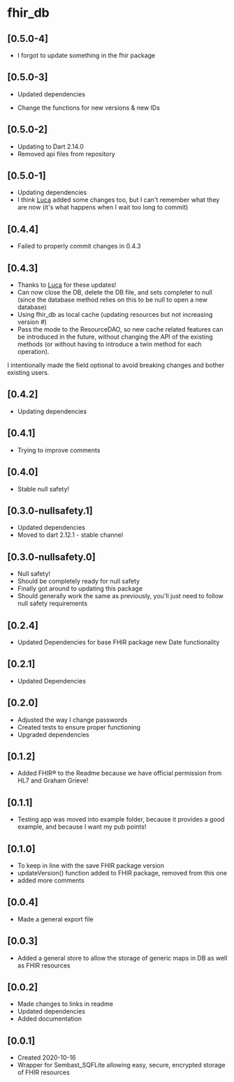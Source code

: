 # fhir_db

## [0.5.0-4]

* I forgot to update something in the fhir package

## [0.5.0-3]

* Updated dependencies

* Change the functions for new versions & new IDs

## [0.5.0-2]

* Updating to Dart 2.14.0
* Removed api files from repository

## [0.5.0-1]

* Updating dependencies
* I think [Luca](https://github.com/lucaspal) added some changes too, but I can't remember what they are now (it's what happens when I wait too long to commit)

## [0.4.4]

* Failed to properly commit changes in 0.4.3

## [0.4.3]

* Thanks to [Luca](https://github.com/lucaspal) for these updates!
* Can now close the DB, delete the DB file, and sets completer to null (since the database method relies on this to be null to open a new database)
* Using fhir_db as local cache (updating resources but not increasing version #)
* Pass the mode to the ResourceDAO, so new cache related features can be introduced in the future, without changing the API of the existing methods (or without having to introduce a twin method for each operation).

I intentionally made the field optional to avoid breaking changes and bother existing users.

## [0.4.2]

* Updating dependencies

## [0.4.1]

* Trying to improve comments

## [0.4.0]

* Stable null safety!

## [0.3.0-nullsafety.1]

* Updated dependencies
* Moved to dart 2.12.1 - stable channel

## [0.3.0-nullsafety.0]

* Null safety!
* Should be completely ready for null safety
* Finally got around to updating this package
* Should generally work the same as previously, you'll just need to follow null safety requirements

## [0.2.4]

* Updated Dependencies for base FHIR package new Date functionality

## [0.2.1]

* Updated Dependencies

## [0.2.0]

* Adjusted the way I change passwords
* Created tests to ensure proper functioning
* Upgraded dependencies

## [0.1.2]

* Added FHIR® to the Readme because we have official permission from HL7 and Graham Grieve!

## [0.1.1]

* Testing app was moved into example folder, because it provides a good example, and because I want my pub points!

## [0.1.0]

* To keep in line with the save FHIR package version
* updateVersion() function added to FHIR package, removed from this one
* added more comments

## [0.0.4]

* Made a general export file

## [0.0.3]

* Added a general store to allow the storage of generic maps in DB as well as FHIR resources

## [0.0.2]

* Made changes to links in readme
* Updated dependencies
* Added documentation

## [0.0.1]

* Created 2020-10-16
* Wrapper for Sembast_SQFLite allowing easy, secure, encrypted storage of FHIR resources
